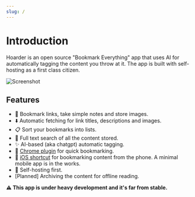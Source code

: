 ```yaml
---
slug: /
---
```


# Introduction

Hoarder is an open source "Bookmark Everything" app that uses AI for automatically tagging the content you throw at it. The app is built with self-hosting as a first class citizen.

![Screenshot](https://raw.githubusercontent.com/MohamedBassem/hoarder-app/main/screenshots/homepage.png)


## Features

- 🔗 Bookmark links, take simple notes and store images.
- ⬇️ Automatic fetching for link titles, descriptions and images.
- 📋 Sort your bookmarks into lists.
- 🔎 Full text search of all the content stored.
- ✨ AI-based (aka chatgpt) automatic tagging.
- 🔖 [Chrome plugin](https://chromewebstore.google.com/detail/hoarder/kgcjekpmcjjogibpjebkhaanilehneje) for quick bookmarking.
- 📱 [iOS shortcut](https://www.icloud.com/shortcuts/78734b46624c4a3297187c85eb50d800) for bookmarking content from the phone. A minimal mobile app is in the works.
- 💾 Self-hosting first.
- [Planned] Archiving the content for offline reading.

**⚠️ This app is under heavy development and it's far from stable.**
